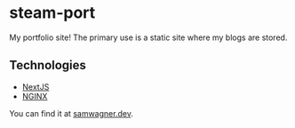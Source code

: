 # steam-port

My portfolio site! The primary use is a static site where my blogs are stored.

## Technologies

- [NextJS](https://nextjs.org/)
- [NGINX](https://nginx.org/en/)

You can find it at [samwagner.dev](https://samwagner.dev).
